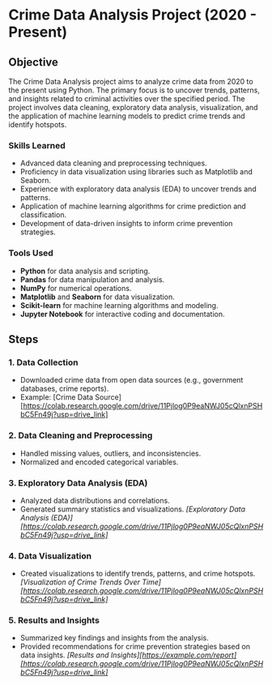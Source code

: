 # Crime Data Analysis Project (2020 - Present)

## Objective
The Crime Data Analysis project aims to analyze crime data from 2020 to the present using Python. The primary focus is to uncover trends, patterns, and insights related to criminal activities over the specified period. The project involves data cleaning, exploratory data analysis, visualization, and the application of machine learning models to predict crime trends and identify hotspots.

### Skills Learned
- Advanced data cleaning and preprocessing techniques.
- Proficiency in data visualization using libraries such as Matplotlib and Seaborn.
- Experience with exploratory data analysis (EDA) to uncover trends and patterns.
- Application of machine learning algorithms for crime prediction and classification.
- Development of data-driven insights to inform crime prevention strategies.

### Tools Used
- **Python** for data analysis and scripting.
- **Pandas** for data manipulation and analysis.
- **NumPy** for numerical operations.
- **Matplotlib** and **Seaborn** for data visualization.
- **Scikit-learn** for machine learning algorithms and modeling.
- **Jupyter Notebook** for interactive coding and documentation.

## Steps

### 1. Data Collection
- Downloaded crime data from open data sources (e.g., government databases, crime reports).
- Example: [Crime Data Source] [https://colab.research.google.com/drive/11Pjlog0P9eaNWJ05cQlxnPSHbC5Fn49j?usp=drive_link]

### 2. Data Cleaning and Preprocessing
- Handled missing values, outliers, and inconsistencies.
- Normalized and encoded categorical variables.

### 3. Exploratory Data Analysis (EDA)
- Analyzed data distributions and correlations.
- Generated summary statistics and visualizations.
*[Exploratory Data Analysis (EDA)][https://colab.research.google.com/drive/11Pjlog0P9eaNWJ05cQlxnPSHbC5Fn49j?usp=drive_link]*

### 4. Data Visualization
- Created visualizations to identify trends, patterns, and crime hotspots.
*[Visualization of Crime Trends Over Time][https://colab.research.google.com/drive/11Pjlog0P9eaNWJ05cQlxnPSHbC5Fn49j?usp=drive_link]*

### 5. Results and Insights
- Summarized key findings and insights from the analysis.
- Provided recommendations for crime prevention strategies based on data insights.
*[Results and Insights][https://example.com/report][https://colab.research.google.com/drive/11Pjlog0P9eaNWJ05cQlxnPSHbC5Fn49j?usp=drive_link]*



